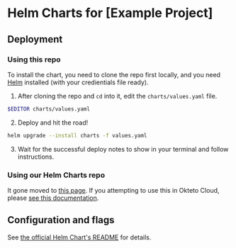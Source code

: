 # Helm Charts for [Example Project]

## Deployment

### Using this repo

To install the chart, you need to clone the repo first locally, and you need [Helm](https://helm.sh/) installed (with your credientials file ready).

1. After cloning the repo and `cd` into it, edit the `charts/values.yaml` file.

```sh
$EDITOR charts/values.yaml
```

2. Deploy and hit the road!

```sh
helm upgrade --install charts -f values.yaml
```

3. Wait for the successful deploy notes to show in your terminal and follow instructions.

### Using our Helm Charts repo

It gone moved to [this page](https://github.com/code-server-boilerplates/starter-pack/blob/main/docs/deployment-guides/kubernetes.md). If you attempting to use this in Okteto Cloud, please [see this documentation](https://github.com/code-server-boilerplates/starter-pack/blob/main/docs/deployment-guides/kubernetes.md).

## Configuration and flags

See [the official Helm Chart's README](https://github.com/cdr/code-server/tree/main/ci/helm-chart#configuration) for details.
